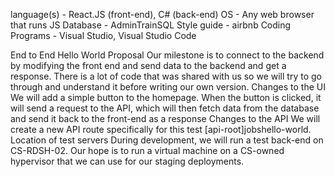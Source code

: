 language(s) - React.JS (front-end), C\# (back-end)
OS - Any web browser that runs JS
Database - AdminTrainSQL
Style guide - airbnb
Coding Programs - Visual Studio, Visual Studio Code

End to End Hello World Proposal
Our milestone is to connect to the backend by modifying the front end and send data to the backend and get a response. There is a lot of code that was shared with us so we will try to go through and understand it before writing our own version.
Changes to the UI
We will add a simple button to the homepage. When the button is clicked, it will send a request to the API, which will then fetch data from the database and send it back to the front-end as a response
Changes to the API
We will create a new API route specifically for this test \[api-root\]jobshello-world.
Location of test servers
During development, we will run a test back-end on CS-RDSH-02. Our hope is to run a virtual machine on a CS-owned hypervisor that we can use for our staging deployments.
